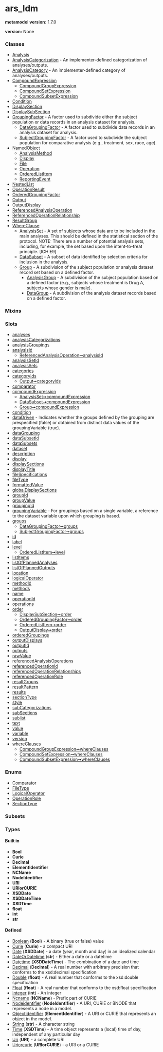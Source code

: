 
# ars_ldm


**metamodel version:** 1.7.0

**version:** None





### Classes

 * [Analysis](Analysis.md)
 * [AnalysisCategorization](AnalysisCategorization.md) - An implementer-defined categorization of analyses/outputs.
 * [AnalysisCategory](AnalysisCategory.md) - An implementer-defined category of analyses/outputs.
 * [CompoundExpression](CompoundExpression.md)
     * [CompoundGroupExpression](CompoundGroupExpression.md)
     * [CompoundSetExpression](CompoundSetExpression.md)
     * [CompoundSubsetExpression](CompoundSubsetExpression.md)
 * [Condition](Condition.md)
 * [DisplaySection](DisplaySection.md)
 * [DisplaySubSection](DisplaySubSection.md)
 * [GroupingFactor](GroupingFactor.md) - A factor used to subdivide either the subject population or data records in an analysis dataset for analysis.
     * [DataGroupingFactor](DataGroupingFactor.md) - A factor used to subdivide data records in an analysis dataset for analysis.
     * [SubjectGroupingFactor](SubjectGroupingFactor.md) - A factor used to subdivide the subject population for comparative analysis (e.g., treatment, sex, race, age).
 * [NamedObject](NamedObject.md)
     * [AnalysisMethod](AnalysisMethod.md)
     * [Display](Display.md)
     * [File](File.md)
     * [Operation](Operation.md)
     * [OrderedListItem](OrderedListItem.md)
     * [ReportingEvent](ReportingEvent.md)
 * [NestedList](NestedList.md)
 * [OperationResult](OperationResult.md)
 * [OrderedGroupingFactor](OrderedGroupingFactor.md)
 * [Output](Output.md)
 * [OutputDisplay](OutputDisplay.md)
 * [ReferencedAnalysisOperation](ReferencedAnalysisOperation.md)
 * [ReferencedOperationRelationship](ReferencedOperationRelationship.md)
 * [ResultGroup](ResultGroup.md)
 * [WhereClause](WhereClause.md)
     * [AnalysisSet](AnalysisSet.md) - A set of subjects whose data are to be included in the main analyses. This should be defined in the statistical section of the protocol. NOTE: There are a number of potential analysis sets, including, for example, the set based upon the intent-to-treat principle. [ICH E9]
     * [DataSubset](DataSubset.md) - A subset of data identified by selection criteria for inclusion in the analysis.
     * [Group](Group.md) - A subdivision of the subject population or analysis dataset record set based on a defined factor.
         * [AnalysisGroup](AnalysisGroup.md) - A subdivision of the subject population based on a defined factor (e.g., subjects whose treatment is Drug A, subjects whose gender is male).
         * [DataGroup](DataGroup.md) - A subdivision of the analysis dataset records based on a defined factor.

### Mixins


### Slots

 * [analyses](analyses.md)
 * [analysisCategorizations](analysisCategorizations.md)
 * [analysisGroupings](analysisGroupings.md)
 * [analysisId](analysisId.md)
     * [ReferencedAnalysisOperation➞analysisId](ReferencedAnalysisOperation_analysisId.md)
 * [analysisSetId](analysisSetId.md)
 * [analysisSets](analysisSets.md)
 * [categories](categories.md)
 * [categoryIds](categoryIds.md)
     * [Output➞categoryIds](Output_categoryIds.md)
 * [comparator](comparator.md)
 * [compoundExpression](compoundExpression.md)
     * [AnalysisSet➞compoundExpression](AnalysisSet_compoundExpression.md)
     * [DataSubset➞compoundExpression](DataSubset_compoundExpression.md)
     * [Group➞compoundExpression](Group_compoundExpression.md)
 * [condition](condition.md)
 * [dataDriven](dataDriven.md) - Indicates whether the groups defined by the grouping are prespecified (false) or obtained from distinct data values of the groupingVariable (true).
 * [dataGrouping](dataGrouping.md)
 * [dataSubsetId](dataSubsetId.md)
 * [dataSubsets](dataSubsets.md)
 * [dataset](dataset.md)
 * [description](description.md)
 * [display](display.md)
 * [displaySections](displaySections.md)
 * [displayTitle](displayTitle.md)
 * [fileSpecifications](fileSpecifications.md)
 * [fileType](fileType.md)
 * [formattedValue](formattedValue.md)
 * [globalDisplaySections](globalDisplaySections.md)
 * [groupId](groupId.md)
 * [groupValue](groupValue.md)
 * [groupingId](groupingId.md)
 * [groupingVariable](groupingVariable.md) - For groupings based on a single variable, a reference to the dataset variable upon which grouping is based.
 * [groups](groups.md)
     * [DataGroupingFactor➞groups](DataGroupingFactor_groups.md)
     * [SubjectGroupingFactor➞groups](SubjectGroupingFactor_groups.md)
 * [id](id.md)
 * [label](label.md)
 * [level](level.md)
     * [OrderedListItem➞level](OrderedListItem_level.md)
 * [listItems](listItems.md)
 * [listOfPlannedAnalyses](listOfPlannedAnalyses.md)
 * [listOfPlannedOutputs](listOfPlannedOutputs.md)
 * [location](location.md)
 * [logicalOperator](logicalOperator.md)
 * [methodId](methodId.md)
 * [methods](methods.md)
 * [name](name.md)
 * [operationId](operationId.md)
 * [operations](operations.md)
 * [order](order.md)
     * [DisplaySubSection➞order](DisplaySubSection_order.md)
     * [OrderedGroupingFactor➞order](OrderedGroupingFactor_order.md)
     * [OrderedListItem➞order](OrderedListItem_order.md)
     * [OutputDisplay➞order](OutputDisplay_order.md)
 * [orderedGroupings](orderedGroupings.md)
 * [outputDisplays](outputDisplays.md)
 * [outputId](outputId.md)
 * [outputs](outputs.md)
 * [rawValue](rawValue.md)
 * [referencedAnalysisOperations](referencedAnalysisOperations.md)
 * [referencedOperationId](referencedOperationId.md)
 * [referencedOperationRelationships](referencedOperationRelationships.md)
 * [referencedOperationRole](referencedOperationRole.md)
 * [resultGroups](resultGroups.md)
 * [resultPattern](resultPattern.md)
 * [results](results.md)
 * [sectionType](sectionType.md)
 * [style](style.md)
 * [subCategorizations](subCategorizations.md)
 * [subSections](subSections.md)
 * [sublist](sublist.md)
 * [text](text.md)
 * [value](value.md)
 * [variable](variable.md)
 * [version](version.md)
 * [whereClauses](whereClauses.md)
     * [CompoundGroupExpression➞whereClauses](CompoundGroupExpression_whereClauses.md)
     * [CompoundSetExpression➞whereClauses](CompoundSetExpression_whereClauses.md)
     * [CompoundSubsetExpression➞whereClauses](CompoundSubsetExpression_whereClauses.md)

### Enums

 * [Comparator](Comparator.md)
 * [FileType](FileType.md)
 * [LogicalOperator](LogicalOperator.md)
 * [OperationRole](OperationRole.md)
 * [SectionType](SectionType.md)

### Subsets


### Types


#### Built in

 * **Bool**
 * **Curie**
 * **Decimal**
 * **ElementIdentifier**
 * **NCName**
 * **NodeIdentifier**
 * **URI**
 * **URIorCURIE**
 * **XSDDate**
 * **XSDDateTime**
 * **XSDTime**
 * **float**
 * **int**
 * **str**

#### Defined

 * [Boolean](types/Boolean.md)  (**Bool**)  - A binary (true or false) value
 * [Curie](types/Curie.md)  (**Curie**)  - a compact URI
 * [Date](types/Date.md)  (**XSDDate**)  - a date (year, month and day) in an idealized calendar
 * [DateOrDatetime](types/DateOrDatetime.md)  (**str**)  - Either a date or a datetime
 * [Datetime](types/Datetime.md)  (**XSDDateTime**)  - The combination of a date and time
 * [Decimal](types/Decimal.md)  (**Decimal**)  - A real number with arbitrary precision that conforms to the xsd:decimal specification
 * [Double](types/Double.md)  (**float**)  - A real number that conforms to the xsd:double specification
 * [Float](types/Float.md)  (**float**)  - A real number that conforms to the xsd:float specification
 * [Integer](types/Integer.md)  (**int**)  - An integer
 * [Ncname](types/Ncname.md)  (**NCName**)  - Prefix part of CURIE
 * [Nodeidentifier](types/Nodeidentifier.md)  (**NodeIdentifier**)  - A URI, CURIE or BNODE that represents a node in a model.
 * [Objectidentifier](types/Objectidentifier.md)  (**ElementIdentifier**)  - A URI or CURIE that represents an object in the model.
 * [String](types/String.md)  (**str**)  - A character string
 * [Time](types/Time.md)  (**XSDTime**)  - A time object represents a (local) time of day, independent of any particular day
 * [Uri](types/Uri.md)  (**URI**)  - a complete URI
 * [Uriorcurie](types/Uriorcurie.md)  (**URIorCURIE**)  - a URI or a CURIE
